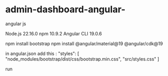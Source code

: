 # admin-dashboard-angular-
angular js 

Node.js	22.16.0
npm	10.9.2
Angular CLI	19.0.6

npm install bootstrap
npm install @angular/material@19 @angular/cdk@19

in angular.json add this :
"styles": [
  "node_modules/bootstrap/dist/css/bootstrap.min.css",
  "src/styles.css"
]

run
